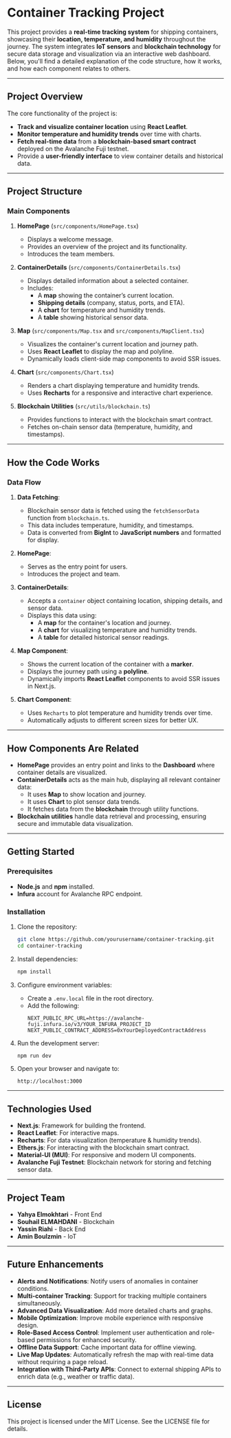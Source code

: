 # Container Tracking Project

This project provides a **real-time tracking system** for shipping containers, showcasing their **location, temperature, and humidity** throughout the journey. The system integrates **IoT sensors** and **blockchain technology** for secure data storage and visualization via an interactive web dashboard. Below, you'll find a detailed explanation of the code structure, how it works, and how each component relates to others.

---

## **Project Overview**

The core functionality of the project is:
- **Track and visualize container location** using **React Leaflet**.
- **Monitor temperature and humidity trends** over time with charts.
- **Fetch real-time data** from a **blockchain-based smart contract** deployed on the Avalanche Fuji testnet.
- Provide a **user-friendly interface** to view container details and historical data.

---

## **Project Structure**

### **Main Components**

1. **HomePage** (`src/components/HomePage.tsx`)
   - Displays a welcome message.
   - Provides an overview of the project and its functionality.
   - Introduces the team members.

2. **ContainerDetails** (`src/components/ContainerDetails.tsx`)
   - Displays detailed information about a selected container.
   - Includes:
     - A **map** showing the container’s current location.
     - **Shipping details** (company, status, ports, and ETA).
     - A **chart** for temperature and humidity trends.
     - A **table** showing historical sensor data.

3. **Map** (`src/components/Map.tsx` and `src/components/MapClient.tsx`)
   - Visualizes the container's current location and journey path.
   - Uses **React Leaflet** to display the map and polyline.
   - Dynamically loads client-side map components to avoid SSR issues.

4. **Chart** (`src/components/Chart.tsx`)
   - Renders a chart displaying temperature and humidity trends.
   - Uses **Recharts** for a responsive and interactive chart experience.

5. **Blockchain Utilities** (`src/utils/blockchain.ts`)
   - Provides functions to interact with the blockchain smart contract.
   - Fetches on-chain sensor data (temperature, humidity, and timestamps).

---

## **How the Code Works**

### **Data Flow**

1. **Data Fetching**:
   - Blockchain sensor data is fetched using the `fetchSensorData` function from `blockchain.ts`.
   - This data includes temperature, humidity, and timestamps.
   - Data is converted from **BigInt** to **JavaScript numbers** and formatted for display.

2. **HomePage**:
   - Serves as the entry point for users.
   - Introduces the project and team.

3. **ContainerDetails**:
   - Accepts a `container` object containing location, shipping details, and sensor data.
   - Displays this data using:
     - A **map** for the container's location and journey.
     - A **chart** for visualizing temperature and humidity trends.
     - A **table** for detailed historical sensor readings.

4. **Map Component**:
   - Shows the current location of the container with a **marker**.
   - Displays the journey path using a **polyline**.
   - Dynamically imports **React Leaflet** components to avoid SSR issues in Next.js.

5. **Chart Component**:
   - Uses `Recharts` to plot temperature and humidity trends over time.
   - Automatically adjusts to different screen sizes for better UX.

---

## **How Components Are Related**

- **HomePage** provides an entry point and links to the **Dashboard** where container details are visualized.
- **ContainerDetails** acts as the main hub, displaying all relevant container data:
  - It uses **Map** to show location and journey.
  - It uses **Chart** to plot sensor data trends.
  - It fetches data from the **blockchain** through utility functions.
- **Blockchain utilities** handle data retrieval and processing, ensuring secure and immutable data visualization.

---

## **Getting Started**

### **Prerequisites**

- **Node.js** and **npm** installed.
- **Infura** account for Avalanche RPC endpoint.

### **Installation**

1. Clone the repository:
   ```bash
   git clone https://github.com/yourusername/container-tracking.git
   cd container-tracking
   ```

2. Install dependencies:
   ```bash
   npm install
   ```

3. Configure environment variables:
   - Create a `.env.local` file in the root directory.
   - Add the following:
     ```env
     NEXT_PUBLIC_RPC_URL=https://avalanche-fuji.infura.io/v3/YOUR_INFURA_PROJECT_ID
     NEXT_PUBLIC_CONTRACT_ADDRESS=0xYourDeployedContractAddress
     ```

4. Run the development server:
   ```bash
   npm run dev
   ```

5. Open your browser and navigate to:
   ```
   http://localhost:3000
   ```

---

## **Technologies Used**

- **Next.js**: Framework for building the frontend.
- **React Leaflet**: For interactive maps.
- **Recharts**: For data visualization (temperature & humidity trends).
- **Ethers.js**: For interacting with the blockchain smart contract.
- **Material-UI (MUI)**: For responsive and modern UI components.
- **Avalanche Fuji Testnet**: Blockchain network for storing and fetching sensor data.

---

## **Project Team**

- **Yahya Elmokhtari** - Front End
- **Souhail ELMAHDANI** - Blockchain 
- **Yassin Riahi** - Back End
- **Amin Boulzmin** - IoT 

---

## **Future Enhancements**

- **Alerts and Notifications**: Notify users of anomalies in container conditions.
- **Multi-container Tracking**: Support for tracking multiple containers simultaneously.
- **Advanced Data Visualization**: Add more detailed charts and graphs.
- **Mobile Optimization**: Improve mobile experience with responsive design.
- **Role-Based Access Control**: Implement user authentication and role-based permissions for enhanced security.
- **Offline Data Support**: Cache important data for offline viewing.
- **Live Map Updates**: Automatically refresh the map with real-time data without requiring a page reload.
- **Integration with Third-Party APIs**: Connect to external shipping APIs to enrich data (e.g., weather or traffic data).

---

## **License**

This project is licensed under the MIT License. See the LICENSE file for details.

